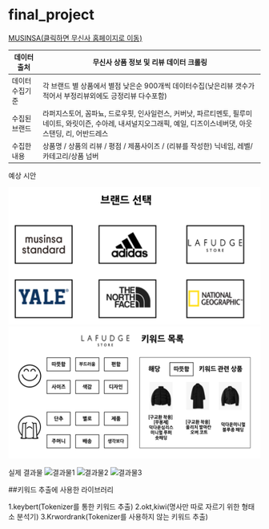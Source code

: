 # final_project

[MUSINSA(클릭하면 무신사 홈페이지로 이동)](https://www.musinsa.com/app/)

| 데이터 출처  |  무신사 상품 정보 및 리뷰 데이터 크롤링 |
| --- | --- |
| 데이터 수집기준 | 각 브랜드 별  상품에서  별점 낮은순  900개씩 데이터수집(낮은리뷰 갯수가 적어서 부정리뷰외에도 긍정리뷰 다수포함) |
| 수집된 브랜드 | 라퍼지스토어, 꼼파뇨, 드로우핏, 인사일런스, 커버낫, 파르티멘토, 필루미네이트, 와릿이즌, 수아레, 내셔널지오그래픽, 예일, 디즈이스네버댓, 아웃스탠딩, 리, 어반드레스 |
| 수집한 내용  | 상품명 / 상품의 리뷰 /  평점 /  제품사이즈 / (리뷰를 작성한) 닉네임, 레벨/ 카테고리/상품 넘버  |

예상 시안

![예상시안1](/예상시안1.png)
![예상시안2](/예상시안2.png)

실제 결과물
![결과물1](/결과물1.png)
![결과물2](/결과물2.png)
![결과물3](/결과물3.png)


##키워드 추출에 사용한 라이브러리

1.keybert(Tokenizer를 통한 키워드 추출)
2.okt,kiwi(명사만 따로 자르기 위한 형태소 분석기)
3.Krwordrank(Tokenizer를 사용하지 않는 키워드 추출)
